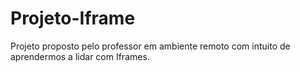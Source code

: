# Projeto-Iframe
Projeto proposto pelo professor em ambiente remoto com intuito de aprendermos a lidar com Iframes.
